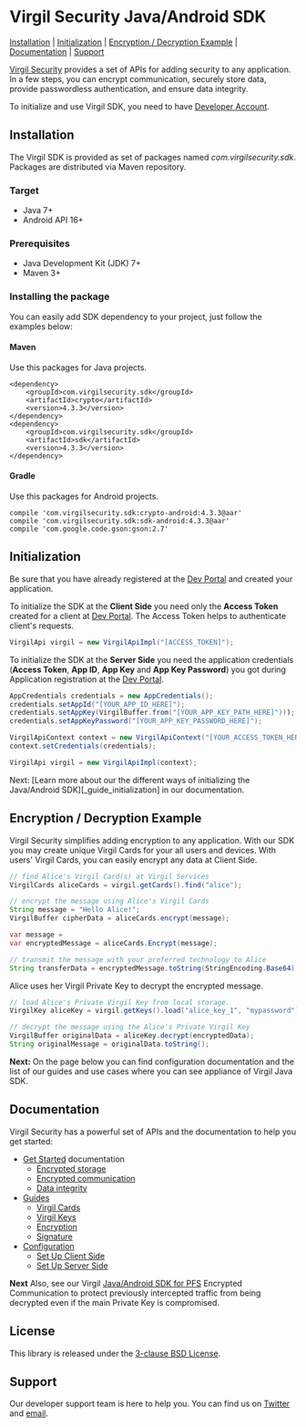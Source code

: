 # Virgil Security Java/Android SDK

[Installation](#installation) | [Initialization](#initialization) | [Encryption / Decryption Example](#encryption-example) | [Documentation](#documentation) | [Support](#support)

[Virgil Security](https://virgilsecurity.com) provides a set of APIs for adding security to any application. In a few steps, you can encrypt communication, securely store data, provide passwordless authentication, and ensure data integrity.

To initialize and use Virgil SDK, you need to have [Developer Account](https://developer.virgilsecurity.com/account/signin).


## Installation

The Virgil SDK is provided as set of packages named *com.virgilsecurity.sdk*. Packages are distributed via Maven repository.

### Target

* Java 7+
* Android API 16+

### Prerequisites

* Java Development Kit (JDK) 7+
* Maven 3+

### Installing the package

You can easily add SDK dependency to your project, just follow the examples below:

#### Maven

Use this packages for Java projects.

```
<dependency>
    <groupId>com.virgilsecurity.sdk</groupId>
    <artifactId>crypto</artifactId>
    <version>4.3.3</version>
</dependency>
<dependency>
    <groupId>com.virgilsecurity.sdk</groupId>
    <artifactId>sdk</artifactId>
    <version>4.3.3</version>
</dependency>
```

#### Gradle

Use this packages for Android projects.

```
compile 'com.virgilsecurity.sdk:crypto-android:4.3.3@aar'
compile 'com.virgilsecurity.sdk:sdk-android:4.3.3@aar'
compile 'com.google.code.gson:gson:2.7'
```


## Initialization

Be sure that you have already registered at the [Dev Portal](https://developer.virgilsecurity.com/account/signin) and created your application.

To initialize the SDK at the __Client Side__ you need only the __Access Token__ created for a client at [Dev Portal](https://developer.virgilsecurity.com/account/signin). The Access Token helps to authenticate client's requests.

```java
VirgilApi virgil = new VirgilApiImpl("[ACCESS_TOKEN]");
```


To initialize the SDK at the __Server Side__ you need the application credentials (__Access Token__, __App ID__, __App Key__ and __App Key Password__) you got during Application registration at the [Dev Portal](https://developer.virgilsecurity.com/account/signin).

```java
AppCredentials credentials = new AppCredentials();
credentials.setAppId("[YOUR_APP_ID_HERE]");
credentials.setAppKey(VirgilBuffer.from("[YOUR_APP_KEY_PATH_HERE]")));
credentials.setAppKeyPassword("[YOUR_APP_KEY_PASSWORD_HERE]");

VirgilApiContext context = new VirgilApiContext("[YOUR_ACCESS_TOKEN_HERE]");
context.setCredentials(credentials);

VirgilApi virgil = new VirgilApiImpl(context);
```

Next: [Learn more about our the different ways of initializing the Java/Android SDK][_guide_initialization] in our documentation.


## Encryption / Decryption Example

Virgil Security simplifies adding encryption to any application. With our SDK you may create unique Virgil Cards for your all users and devices. With users' Virgil Cards, you can easily encrypt any data at Client Side.

```java
// find Alice's Virgil Card(s) at Virgil Services
VirgilCards aliceCards = virgil.getCards().find("alice");

// encrypt the message using Alice's Virgil Cards
String message = "Hello Alice!";
VirgilBuffer cipherData = aliceCards.encrypt(message);

var message =
var encryptedMessage = aliceCards.Encrypt(message);

// transmit the message with your preferred technology to Alice
String transferData = encryptedMessage.toString(StringEncoding.Base64);
```

Alice uses her Virgil Private Key to decrypt the encrypted message.

```java
// load Alice's Private Virgil Key from local storage.
VirgilKey aliceKey = virgil.getKeys().load("alice_key_1", "mypassword");

// decrypt the message using the Alice's Private Virgil Key
VirgilBuffer originalData = aliceKey.decrypt(encryptedData);
String originalMessage = originalData.toString();
```

__Next:__ On the page below you can find configuration documentation and the list of our guides and use cases where you can see appliance of Virgil Java SDK.


## Documentation

Virgil Security has a powerful set of APIs and the documentation to help you get started:

* [Get Started](/docs/get-started) documentation
  * [Encrypted storage](/docs/get-started/encrypted-storage.md)
  * [Encrypted communication](/docs/get-started/encrypted-communication.md)
  * [Data integrity](/docs/get-started/data-integrity.md)
* [Guides](/docs/guides)
  * [Virgil Cards](/docs/guides/virgil-card)
  * [Virgil Keys](/docs/guides/virgil-key)
  * [Encryption](/docs/guides/encryption)
  * [Signature](/docs/guides/signature)
* [Configuration](/docs/guides/configuration)
  * [Set Up Client Side](/docs/guides/configuration/client-configuration.md)
  * [Set Up Server Side](/docs/guides/configuration/server-configuration.md)

__Next__ Also, see our Virgil [Java/Android SDK for PFS](https://github.com/VirgilSecurity/virgil-java-pfs) Encrypted Communication to protect previously intercepted traffic from being decrypted even if the main Private Key is compromised.

## License

This library is released under the [3-clause BSD License](LICENSE.md).

## Support

Our developer support team is here to help you. You can find us on [Twitter](https://twitter.com/virgilsecurity) and [email][support].

[support]: mailto:support@virgilsecurity.com
